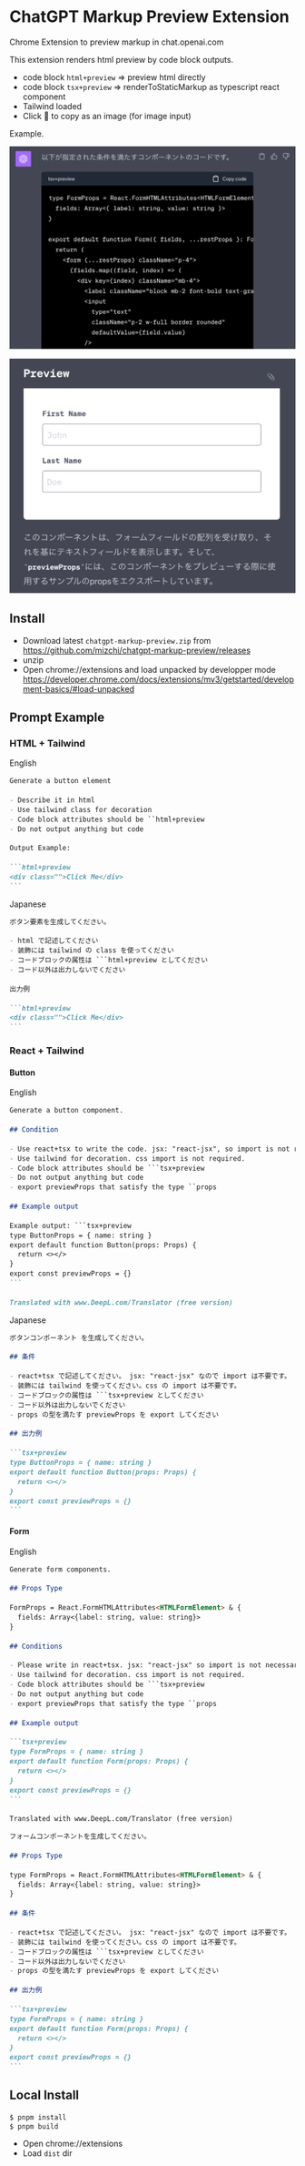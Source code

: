 # ChatGPT Markup Preview Extension

Chrome Extension to preview markup in chat.openai.com

This extension renders html preview by code block outputs.

- code block `html+preview` => preview html directly
- code block `tsx+preview` => renderToStaticMarkup as typescript react component
- Tailwind loaded
- Click 📎 to copy as an image (for image input)

Example.

![Alt text](assets/image0.png)

![Alt text](assets/image1.png)

## Install

- Download latest `chatgpt-markup-preview.zip` from https://github.com/mizchi/chatgpt-markup-preview/releases
- unzip
- Open chrome://extensions and load unpacked by developper mode https://developer.chrome.com/docs/extensions/mv3/getstarted/development-basics/#load-unpacked

## Prompt Example

### HTML + Tailwind

English

````markdown
Generate a button element

- Describe it in html
- Use tailwind class for decoration
- Code block attributes should be ``html+preview
- Do not output anything but code

Output Example:

```html+preview
<div class="">Click Me</div>
```
````

Japanese

````markdown
ボタン要素を生成してください。

- html で記述してください
- 装飾には tailwind の class を使ってください
- コードブロックの属性は ```html+preview としてください
- コード以外は出力しないでください

出力例

```html+preview
<div class="">Click Me</div>
```
````

### React + Tailwind

#### Button

English

````markdown
Generate a button component.

## Condition

- Use react+tsx to write the code. jsx: "react-jsx", so import is not required.
- Use tailwind for decoration. css import is not required.
- Code block attributes should be ```tsx+preview
- Do not output anything but code
- export previewProps that satisfy the type ``props

## Example output

Example output: ```tsx+preview
type ButtonProps = { name: string }
export default function Button(props: Props) {
  return <></>
}
export const previewProps = {}
```

Translated with www.DeepL.com/Translator (free version)
````

Japanese

````markdown
ボタンコンポーネント を生成してください。

## 条件

- react+tsx で記述してください。 jsx: "react-jsx" なので import は不要です。
- 装飾には tailwind を使ってください。css の import は不要です。
- コードブロックの属性は ```tsx+preview としてください
- コード以外は出力しないでください
- props の型を満たす previewProps を export してください

## 出力例

```tsx+preview
type ButtonProps = { name: string }
export default function Button(props: Props) {
  return <></>
}
export const previewProps = {}
```
````

#### Form

English

````markdown
Generate form components.

## Props Type

FormProps = React.FormHTMLAttributes<HTMLFormElement> & {
  fields: Array<{label: string, value: string}>
}

## Conditions

- Please write in react+tsx. jsx: "react-jsx" so import is not necessary.
- Use tailwind for decoration. css import is not required.
- Code block attributes should be ```tsx+preview
- Do not output anything but code
- export previewProps that satisfy the type ``props

## Example output

```tsx+preview
type FormProps = { name: string }
export default function Form(props: Props) {
  return <></>
}
export const previewProps = {}
```

Translated with www.DeepL.com/Translator (free version)
````

````markdown
フォームコンポーネントを生成してください。

## Props Type

type FormProps = React.FormHTMLAttributes<HTMLFormElement> & {
  fields: Array<{label: string, value: string}>
}

## 条件

- react+tsx で記述してください。 jsx: "react-jsx" なので import は不要です。
- 装飾には tailwind を使ってください。css の import は不要です。
- コードブロックの属性は ```tsx+preview としてください
- コード以外は出力しないでください
- props の型を満たす previewProps を export してください

## 出力例

```tsx+preview
type FormProps = { name: string }
export default function Form(props: Props) {
  return <></>
}
export const previewProps = {}
```
````

## Local Install

```
$ pnpm install
$ pnpm build
```

- Open chrome://extensions
- Load `dist` dir